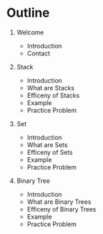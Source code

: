 # Outline
1. Welcome
    -  Introduction
    -  Contact

2. Stack
    -  Introduction
    -  What are Stacks
    -  Efficeny of Stacks
    -  Example
    -  Practice Problem

3. Set
    -  Introduction
    -  What are Sets
    -  Efficeny of Sets
    -  Example
    -  Practice Problem

4. Binary Tree
    -  Introduction
    -  What are Binary Trees
    -  Efficeny of Binary Trees
    -  Example
    -  Practice Problem
